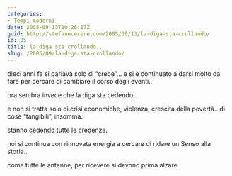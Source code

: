 ```yaml
---
categories:
- Tempi moderni
date: 2005-09-13T10:26:17Z
guid: http://stefanocecere.com/2005/09/13/la-diga-sta-crollando/
id: 85
title: la diga sta crollando..
slug: /2005/09/la-diga-sta-crollando/
---
```


dieci anni fa si parlava solo di &#x201c;crepe&#x201d;… e si è continuato a darsi molto da fare per cercare di cambiare il corso degli eventi..

ora sembra invece che la diga sta cedendo..

e non si tratta solo di crisi economiche, violenza, crescita della povertà.. di cose &#x201c;tangibili&#x201d;, insomma.

stanno cedendo tutte le credenze.

noi si continua con rinnovata energia a cercare di ridare un Senso alla storia..

come tutte le antenne, per ricevere si devono prima alzare